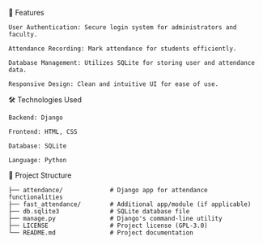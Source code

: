🚀 Features

    User Authentication: Secure login system for administrators and faculty.

    Attendance Recording: Mark attendance for students efficiently.

    Database Management: Utilizes SQLite for storing user and attendance data.

    Responsive Design: Clean and intuitive UI for ease of use.

🛠️ Technologies Used

    Backend: Django

    Frontend: HTML, CSS

    Database: SQLite

    Language: Python

📂 Project Structure

    ├── attendance/             # Django app for attendance functionalities
    ├── fast_attendance/        # Additional app/module (if applicable)
    ├── db.sqlite3              # SQLite database file
    ├── manage.py               # Django's command-line utility
    ├── LICENSE                 # Project license (GPL-3.0)
    └── README.md               # Project documentation
